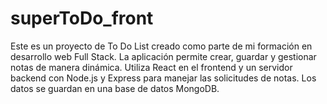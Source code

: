 # superToDo_front
Este es un proyecto de To Do List creado como parte de mi formación en desarrollo web Full Stack. La aplicación permite crear, guardar y gestionar notas de manera dinámica. Utiliza React en el frontend y un servidor backend con Node.js y Express para manejar las solicitudes de notas. Los datos se guardan en una base de datos MongoDB.
